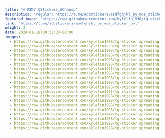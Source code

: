 ```yaml
---
title: "小鹦鹉7 @Stickers_AChansp"
description: "regular: https://t.me/addstickers/asdfghjkl_by_moe_sticker_bot"
featured_image: "https://raw.githubusercontent.com/kylelin1998/tg-sticker-spreading-worldwide-images/main/img/7081c0ea-ad31-4cb3-977e-5774e64a4f98.jpg"
link: "https://t.me/addstickers/asdfghjkl_by_moe_sticker_bot"
weight: 3
date: 2024-01-18T00:32:03+08:00
images:
  - https://raw.githubusercontent.com/kylelin1998/tg-sticker-spreading-worldwide-images/main/img/7081c0ea-ad31-4cb3-977e-5774e64a4f98.jpg
  - https://raw.githubusercontent.com/kylelin1998/tg-sticker-spreading-worldwide-images/main/img/f61f61fc-f72e-48b3-b61a-151543b607d7.jpg
  - https://raw.githubusercontent.com/kylelin1998/tg-sticker-spreading-worldwide-images/main/img/7b67e3e9-847e-4939-b0b6-b0c233063751.jpg
  - https://raw.githubusercontent.com/kylelin1998/tg-sticker-spreading-worldwide-images/main/img/e326aed5-0af9-4f31-aeb6-112cc68bf819.jpg
  - https://raw.githubusercontent.com/kylelin1998/tg-sticker-spreading-worldwide-images/main/img/002cf7b5-ee71-42a8-90d9-a26691883eb6.jpg
  - https://raw.githubusercontent.com/kylelin1998/tg-sticker-spreading-worldwide-images/main/img/0db102f3-64fd-40d0-b98c-70fd541f6af4.jpg
  - https://raw.githubusercontent.com/kylelin1998/tg-sticker-spreading-worldwide-images/main/img/ddd8a031-166a-4803-98a6-9e4f9f062b3f.jpg
  - https://raw.githubusercontent.com/kylelin1998/tg-sticker-spreading-worldwide-images/main/img/665794cc-2992-427c-8f9b-bd70f01ed654.jpg
  - https://raw.githubusercontent.com/kylelin1998/tg-sticker-spreading-worldwide-images/main/img/b08ed6b2-69e5-4a10-b6d7-5c6d4cd1532d.jpg
  - https://raw.githubusercontent.com/kylelin1998/tg-sticker-spreading-worldwide-images/main/img/8089f177-2476-41aa-a7f5-c917c8900833.jpg
  - https://raw.githubusercontent.com/kylelin1998/tg-sticker-spreading-worldwide-images/main/img/eb8174a2-39c1-4c08-940a-3d9c8a447460.jpg
  - https://raw.githubusercontent.com/kylelin1998/tg-sticker-spreading-worldwide-images/main/img/5e21e7b6-5716-4bed-99d2-5f61d4a6b4b6.jpg
  - https://raw.githubusercontent.com/kylelin1998/tg-sticker-spreading-worldwide-images/main/img/c90ba78a-d23d-4a7a-845a-c1007571e4b6.jpg
  - https://raw.githubusercontent.com/kylelin1998/tg-sticker-spreading-worldwide-images/main/img/4ac22f5f-ff3d-484b-8f41-c504e1e1bb69.jpg
  - https://raw.githubusercontent.com/kylelin1998/tg-sticker-spreading-worldwide-images/main/img/2995c3e3-abaa-4dd6-9454-c36536d0ceeb.jpg
  - https://raw.githubusercontent.com/kylelin1998/tg-sticker-spreading-worldwide-images/main/img/0ad80e91-7ecd-4f30-a61d-60fdade98ba2.jpg
  - https://raw.githubusercontent.com/kylelin1998/tg-sticker-spreading-worldwide-images/main/img/5e044ddc-524e-4195-ab9f-78254cafad7d.jpg
  - https://raw.githubusercontent.com/kylelin1998/tg-sticker-spreading-worldwide-images/main/img/83d9a643-4a6c-4281-8ef8-ddd55685bead.jpg
  - https://raw.githubusercontent.com/kylelin1998/tg-sticker-spreading-worldwide-images/main/img/6afae08a-b366-48cd-a4db-f73da5ee19e6.jpg
  - https://raw.githubusercontent.com/kylelin1998/tg-sticker-spreading-worldwide-images/main/img/2325acb7-4547-4067-84e8-19ff6bc1e841.jpg
---
```

